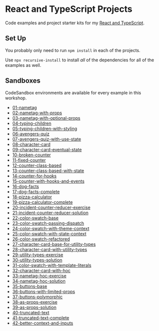 # React and TypeScript Projects

Code examples and project starter kits for my [React and TypeScript][course].

## Set Up

You probably only need to run `npm install` in each of the projects.

Use `npx recursive-install` to install _all_ of the dependencies for all of the examples as well.

[course]: https://stevekinney.github.io/react-and-typescript

## Sandboxes

CodeSandbox environments are available for every example in this workshop.

- [01-nametag](https://codesandbox.io/s/name-tag-bts5l?file=/src/Application.tsx)
- [02-nametag-with-props](https://codesandbox.io/s/name-tag-solution-slwmk?file=/src/Application.tsx)
- [03-nametag-with-optional-props](https://codesandbox.io/s/name-tag-solution-optional-props-4c47p?file=/src/Application.tsx)
- [04-typing-children](https://codesandbox.io/s/typescript-children-3vu37?file=/src/Application.tsx)
- [05-typing-children-with-styling](https://codesandbox.io/s/typescript-children-completed-with-css-6bx23?file=/src/Application.tsx)
- [06-avengers-quiz](https://codesandbox.io/embed/avengers-quiz-oxm68?file=/src/Application.tsx)
- [07-avengers-quiz-with-use-state](https://codesandbox.io/s/avengers-quiz-use-state-z68vj?file=/src/Application.tsx)
- [08-character-card](https://codesandbox.io/s/character-sheet-base-uxlfu?file=/src/Application.tsx)
- [09-character-card-eventual-state](https://codesandbox.io/s/character-sheet-complete-jb8d4?file=/src/Application.tsx)
- [10-broken-counter](https://codesandbox.io/s/broken-counter-tiu6u?file=/src/App.tsx)
- [11-fixed-counter](https://codesandbox.io/s/fixed-counter-tct1f?file=/src/Application.tsx)
- [12-counter-class-based](https://codesandbox.io/s/incident-counter-class-based-4h4d5file=/src/Application.tsx)
- [13-counter-class-based-with-state](https://codesandbox.io/s/incident-counter-class-based-completed-p1fio?file=/src/Application.tsx)
- [14-counter-for-hooks](https://codesandbox.io/s/incident-counter-5rvp3?file=/src/Application.tsx)
- [15-counter-with-hooks-and-events](https://codesandbox.io/s/incident-counter-hooks-complete-or2pz?file=/src/Application.tsx)
- [16-dog-facts](https://codesandbox.io/s/dog-facts-24bqt?file=/src/Application.tsx)
- [17-dog-facts-complete](https://codesandbox.io/s/dog-facts-complete-80d61)
- [18-pizza-calculator](https://codesandbox.io/s/pizza-calculator-redux-2cd2b?file=/src/Application.tsx)
- [19-pizza-calculator-complete](https://codesandbox.io/s/pizza-calculator-reducer-complete-y6vjc?file=/src/Application.tsx)
- [20-incident-counter-reducer-exercise](https://codesandbox.io/s/incident-counter-reducer-base-cgsin?file=/src/Application.tsx)
- [21-incident-counter-reducer-solution](https://codesandbox.io/s/incident-counter-reducer-complete-yryxm?file=/src/Application.tsx)
- [22-color-swatch-base](https://codesandbox.io/s/red-green-blue-k6frm?file=/src/Application.tsx)
- [23-color-swatch-passing-dispatch](https://codesandbox.io/s/red-green-blue-with-dispatch-8ketd?file=/src/ColorSlider.tsx)
- [24-color-swatch-with-theme-context](https://codesandbox.io/s/red-green-blue-with-theme-context-bzykq?file=/src/Application.tsx)
- [25-color-swatch-with-state-context](https://codesandbox.io/s/red-green-blue-with-context-hoiiz?file=/src/Application.tsx)
- [26-color-swatch-refactored](https://codesandbox.io/s/red-green-blue-with-better-color-adjustment-nppsf?file=/src/ColorInput.tsx)
- [27-character-card-base-for-utility-types](https://codesandbox.io/s/character-sheet-utility-types-base-48cqu)
- [28-character-card-with-utility-types](https://codesandbox.io/s/character-sheet-utility-types-complete-jb8d4?file=/src/Table.tsx)
- [29-utility-types-exercise](https://codesandbox.io/s/fun-with-utility-types-2lmj2?file=/src/Application.tsx)
- [30-utility-types-solution](https://codesandbox.io/s/fun-with-utility-types-solution-x0i28?file=/src/Application.tsx)
- [31-color-swatch-with-template-literals](https://codesandbox.io/s/red-green-blue-with-template-literals-4yf86?file=/src/reducer.ts)
- [32-character-card-with-hoc](https://codesandbox.io/s/character-sheet-utility-with-hoc-3opyk?file=/src/Application.tsx)
- [33-nametag-hoc-exercise](https://codesandbox.io/s/greeting-hoc-fxqnl?file=/src/Application.tsx)
- [34-nametag-hoc-solution](https://codesandbox.io/s/greeting-hoc-completed-v1g48?file=/src/Application.tsx)
- [35-buttons-base](https://codesandbox.io/s/buttons-8yquq?from-embed?file=/src/Application.tsx)
- [36-buttons-with-limited-props](https://codesandbox.io/s/buttons-complete-732fx?file=/src/Application.tsx)
- [37-buttons-polymorphic](https://codesandbox.io/s/buttons-as-n4wnm?file=/src/Application.tsx)
- [38-as-props-exercise](https://codesandbox.io/s/as-prop-base-qmqnc?file=/src/Application.tsx)
- [39-as-props-solution](https://codesandbox.io/s/as-prop-complete-x4ifs?file=/src/Application.tsx)
- [40-truncated-text](https://codesandbox.io/s/truncated-text-incomplete-hrbi5?file=/src/Application.tsx)
- [41-truncated-text-complete](https://codesandbox.io/s/truncated-text-complete-kbl59?file=/src/Application.tsx)
- [42-better-context-and-inputs](https://codesandbox.io/s/red-green-blue-with-better-context-xmde9?file=/src/create-context.tsx)

